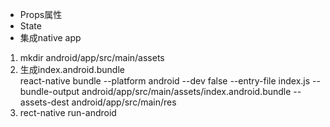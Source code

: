 * Props属性
* State
* 集成native app
1. mkdir android/app/src/main/assets  
2. 生成index.android.bundle   
   react-native bundle --platform android --dev false --entry-file index.js --bundle-output android/app/src/main/assets/index.android.bundle --assets-dest android/app/src/main/res  
3. rect-native run-android

